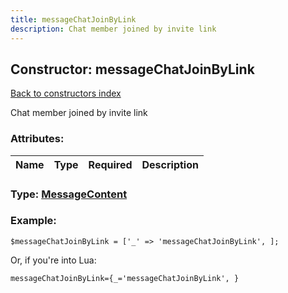 ```yaml
---
title: messageChatJoinByLink
description: Chat member joined by invite link
---
```

## Constructor: messageChatJoinByLink  
[Back to constructors index](index.md)



Chat member joined by invite link

### Attributes:

| Name     |    Type       | Required | Description |
|----------|:-------------:|:--------:|------------:|



### Type: [MessageContent](../types/MessageContent.md)


### Example:

```
$messageChatJoinByLink = ['_' => 'messageChatJoinByLink', ];
```  

Or, if you're into Lua:  


```
messageChatJoinByLink={_='messageChatJoinByLink', }

```


